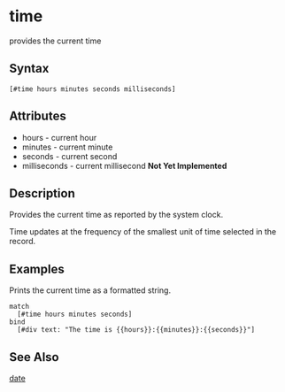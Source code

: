 # time

provides the current time

## Syntax

```
[#time hours minutes seconds milliseconds]
```

## Attributes

- hours - current hour
- minutes - current minute
- seconds - current second
- milliseconds - current millisecond **Not Yet Implemented**

## Description

Provides the current time as reported by the system clock.

Time updates at the frequency of the smallest unit of time selected in the record.

## Examples

Prints the current time as a formatted string.

```
match
  [#time hours minutes seconds]
bind
  [#div text: "The time is {{hours}}:{{minutes}}:{{seconds}}"]
```

## See Also

[date](date.md)